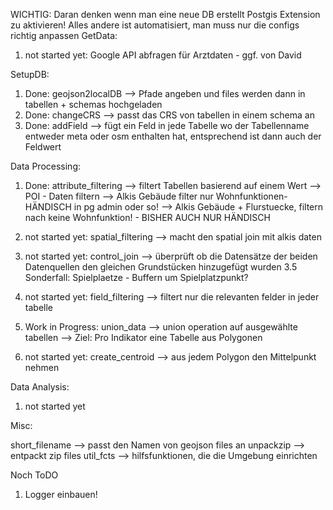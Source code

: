 WICHTIG:
Daran denken wenn man eine neue DB erstellt Postgis Extension zu aktivieren! Alles andere ist automatisiert, man muss nur die configs richtig anpassen
GetData:

1. not started yet: Google API abfragen für Arztdaten - ggf. von David

SetupDB:

1. Done: geojson2localDB --> Pfade angeben und files werden dann in tabellen + schemas hochgeladen
2. Done: changeCRS --> passt das CRS von tabellen in einem schema an
3. Done: addField --> fügt ein Feld in jede Tabelle wo der Tabellenname entweder meta oder osm enthalten hat, entsprechend ist dann auch der Feldwert

Data Processing:

1.  Done: attribute_filtering --> filtert Tabellen basierend auf einem Wert
    --> POI - Daten filtern
    --> Alkis Gebäude filter nur Wohnfunktionen- HÄNDISCH in pg admin oder so!
    --> Alkis Gebäude + Flurstuecke, filtern nach keine Wohnfunktion! - BISHER AUCH NUR HÄNDISCH

2.  not started yet: spatial_filtering --> macht den spatial join mit alkis daten

3.  not started yet: control_join --> überprüft ob die Datensätze der beiden Datenquellen den gleichen Grundstücken hinzugefügt wurden
    3.5 Sonderfall: Spielplaetze - Buffern um Spielplatzpunkt?

4.  not started yet: field_filtering --> filtert nur die relevanten felder in jeder tabelle

5.  Work in Progress: union_data --> union operation auf ausgewählte tabellen
    --> Ziel: Pro Indikator eine Tabelle aus Polygonen

6.  not started yet: create_centroid --> aus jedem Polygon den Mittelpunkt nehmen

Data Analysis:

1. not started yet

Misc:

short_filename --> passt den Namen von geojson files an
unpackzip --> entpackt zip files
util_fcts --> hilfsfunktionen, die die Umgebung einrichten

Noch ToDO

1. Logger einbauen!
